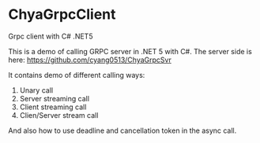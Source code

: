# ChyaGrpcClient

Grpc client with C# .NET5

This is a demo of calling GRPC server in .NET 5 with C#.
The server side is here: https://github.com/cyang0513/ChyaGrpcSvr

It contains demo of different calling ways:

1. Unary call
2. Server streaming call
3. Client streaming call
4. Clien/Server stream call

And also how to use deadline and cancellation token in the async call.
